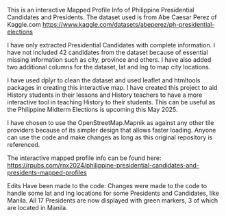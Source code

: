 This is an interactive Mapped Profile Info of Philippine Presidential Candidates and Presidents. 
The dataset used is from Abe Caesar Perez of Kaggle.com <https://www.kaggle.com/datasets/abeperez/ph-presidential-elections>

I have only extracted Presidential Candidates with complete information. I have not included 42 candidates from the dataset because of essential missing information such as city, province and others. 
I have also added two additional columns for the dataset, lat and lng to map city locations. 

I have used dplyr to clean the dataset and used leaflet and htmltools packages in creating this interactive map. I have created this project to aid History students in their lessons and History teachers to have a more interactive tool in teaching History to their students. This can be useful as the Philippine Midterm Elections is upcoming this May 2025.

I have chosen to use the OpenStreetMap.Mapnik as against any other tile providers because of its simpler design that allows faster loading. 
Anyone can use the code and make changes as long as this original repository is referenced. 

The interactive mapped profile info can be found here: <https://rpubs.com/rnx2024/philippine-presidential-candidates-and-presidents-mapped-profiles>

Edits Have been made to the code:
Changes were made to the code to handle some lat and lng locations for some Presidents and Candidates, like Manila. 
All 17 Presidents are now displayed with green markers, 3 of which are located in Manila. 


